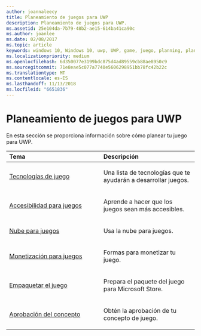 ```yaml
---
author: joannaleecy
title: Planeamiento de juegos para UWP
description: Planeamiento de juegos para UWP.
ms.assetid: 25e104da-7b79-48b2-ae15-614ba41ca90c
ms.author: joanlee
ms.date: 02/08/2017
ms.topic: article
keywords: windows 10, Windows 10, uwp, UWP, game, juego, planning, planeamiento, accessibility, accesibilidad, cloud, nube, monetize, monetizar, package, paquete, technology, tecnología, concept, concepto, approval, aprobación
ms.localizationpriority: medium
ms.openlocfilehash: 6d350077e3199bdc875d4ad89559cb88ae8950c9
ms.sourcegitcommit: 71e8eae5c077a7740e5606298951bb78fc42b22c
ms.translationtype: MT
ms.contentlocale: es-ES
ms.lasthandoff: 11/13/2018
ms.locfileid: "6651836"
---
```

# <a name="planning-for-uwp-games"></a>Planeamiento de juegos para UWP

En esta sección se proporciona información sobre cómo planear tu juego para UWP.

<table>
<colgroup>
<col width="50%" />
<col width="50%" />
</colgroup>
<thead>
<tr class="header">
<th align="left">Tema</th>
<th align="left">Descripción</th>
</tr>
</thead>
<tbody>
<tr class="odd">
<td align="left"><p><a href="game-development-platform-guide.md">Tecnologías de juego</a></p></td>
<td align="left"><p>Una lista de tecnologías que te ayudarán a desarrollar juegos.</p></td>
</tr>
<tr class="even">
<td align="left"><p><a href="accessibility-for-games.md">Accesibilidad para juegos</a></p></td>
<td align="left"><p>Aprende a hacer que los juegos sean más accesibles.</p></td>
</tr>
<tr class="odd">
<td align="left"><p><a href="cloud-for-games.md">Nube para juegos</a></p></td>
<td align="left"><p>Usa la nube para juegos.</p></td>
</tr>
<tr class="even">
<td align="left"><p><a href="monetization-for-games.md">Monetización para juegos</a></p></td>
<td align="left"><p>Formas para monetizar tu juego.</p></td>
</tr>
<tr class="odd">
<td align="left"><p><a href="package-your-windows-store-directx-game.md">Empaquetar el juego</a></p></td>
<td align="left"><p>Prepara el paquete del juego para Microsoft Store.</p></td>
</tr>
<tr class="even">
<td align="left"><p><a href="concept-approval.md">Aprobación del concepto</a></p></td>
<td align="left"><p>Obtén la aprobación de tu concepto de juego.</p></td>
</tr>
</tbody>
</table>
 

 

 




